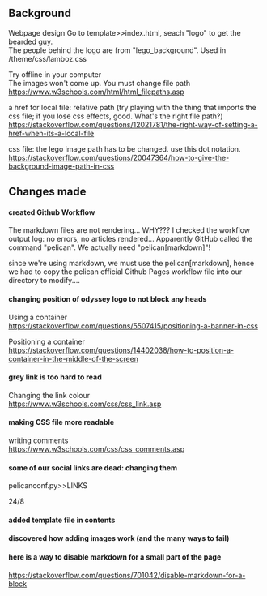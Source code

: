 ## Background
Webpage design
Go to template>>index.html, seach "logo" to get the bearded guy.  
The people behind the logo are from "lego_background". Used in /theme/css/lamboz.css

Try offline in your computer  
The images won't come up. You must change file path  
https://www.w3schools.com/html/html_filepaths.asp

a href for local file: relative path (try playing with the thing that imports the css file; if you lose css effects, good. What's the right file path?) https://stackoverflow.com/questions/12021781/the-right-way-of-setting-a-href-when-its-a-local-file

css file: the lego image path has to be changed. use this dot notation.  
https://stackoverflow.com/questions/20047364/how-to-give-the-background-image-path-in-css

## Changes made

#### created Github Workflow
The markdown files are not rendering... WHY??? I checked the workflow output log: no errors, no articles rendered... Apparently GitHub called the command "pelican". We actually need "pelican[markdown]"!

since we're using markdown, we must use the pelican[markdown], hence we had to copy the pelican official Github Pages workflow file into our directory to modify....

#### changing position of odyssey logo to not block any heads
Using a container  
https://stackoverflow.com/questions/5507415/positioning-a-banner-in-css

Positioning a container  
https://stackoverflow.com/questions/14402038/how-to-position-a-container-in-the-middle-of-the-screen

#### grey link is too hard to read
Changing the link colour    
https://www.w3schools.com/css/css_link.asp

#### making CSS file more readable
writing comments  
https://www.w3schools.com/css/css_comments.asp


#### some of our social links are dead: changing them
pelicanconf.py>>LINKS

24/8  
#### added template file in contents

#### discovered how adding images work (and the many ways to fail)

#### here is a way to disable markdown for a small part of the page
https://stackoverflow.com/questions/701042/disable-markdown-for-a-block
